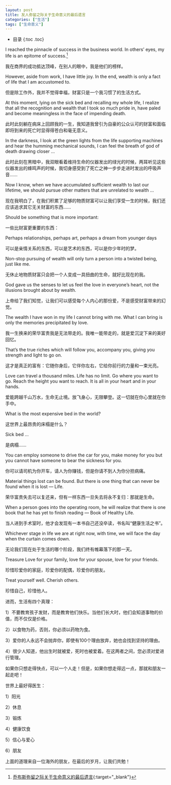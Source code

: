 ```yaml
---
layout: post
title: 友人弥留之际关于生命意义的最后遗言
categories: ["生活"]
tags: ["生命意义"]
---
```


* 目录
{:toc .toc}




I reached the pinnacle of success in the business world. In others’ eyes, my life is an epitome of success.[^1]

我在商界的成功抵达顶峰，在别人的眼中，我是他们的榜样。



However, aside from work, I have little joy. In the end, wealth is only a fact of life that I am accustomed to.

但是除工作外，我并不觉得幸福，财富只是一个我习惯了的生活方式。



At this moment, lying on the sick bed and recalling my whole life, I realize that all the recognition and wealth that I took so much pride in, have paled and become meaningless in the face of impending death.

此时此刻躺在病床上回顾我的一生，我知道我曾引为自豪的公众认可的财富和面临即将到来的死亡时显得得苍白和毫无意义。



In the darkness, I look at the green lights from the life supporting machines and hear the humming mechanical sounds, I can feel the breath of god of death drawing closer …

此时此刻在黑暗中，我双眼看着维持生命的仪器发出的绿光的时候，两耳听见这些仪器发出的蜂鸣声的时候，我切身感受到了死亡之神一步步走进时发出的呼吸声音……



Now I know, when we have accumulated sufficient wealth to last our lifetime, we should pursue other matters that are unrelated to wealth …

现在我明白了，在我们积累了足够的物质财富可以让我们享受一生的时候，我们还应该追求其它无关财富的东西……



Should be something that is more important:

一些比财富更重要的东西：



Perhaps relationships, perhaps art, perhaps a dream from younger days

可以是亲情关系的东西，可以是艺术的东西，可以是你少年时的梦。



Non-stop pursuing of wealth will only turn a person into a twisted being, just like me.

无休止地物质财富只会把一个人变成一具扭曲的生命，就好比现在的我。



God gave us the senses to let us feel the love in everyone’s heart, not the illusions brought about by wealth.

上帝给了我们知觉，让我们可以感受每个人内心的那份爱，不是感受财富带来的幻觉。



The wealth I have won in my life I cannot bring with me. What I can bring is only the memories precipitated by love.

我一生换来的荣华富贵我是无法带走的。我唯一能带走的，就是爱沉淀下来的美好回忆。



That’s the true riches which will follow you, accompany you, giving you strength and light to go on.

这才是真正的富有：它随你身后，它伴你左右，它给你前行的力量和一束光亮。



Love can travel a thousand miles. Life has no limit. Go where you want to go. Reach the height you want to reach. It is all in your heart and in your hands.

爱能跨越千山万水，生命无止境。放飞身心，无限攀登。这一切就在你心里就在你手中。



What is the most expensive bed in the world?

这世界上最昂贵的床榻是什么？



Sick bed …

是病榻……



You can employ someone to drive the car for you, make money for you but you cannot have someone to bear the sickness for you.

你可以请司机为你开车，请人为你赚钱，但是你请不到人为你分担病痛。



Material things lost can be found. But there is one thing that can never be found when it is lost — Life.

荣华富贵失去可以复还来，但有一样东西一旦失去将永不复归：那就是生命。



When a person goes into the operating room, he will realize that there is one book that he has yet to finish reading — Book of Healthy Life.

当人进到手术室时，他才会发现有一本书自己还没卒读，书名叫“健康生活之书”。



Whichever stage in life we are at right now, with time, we will face the day when the curtain comes down.

无论我们现在处于生活的哪个阶段，我们终有帷幕落下的那一天。



Treasure Love for your family, love for your spouse, love for your friends.

珍惜珍爱你的家庭，珍爱你的配偶，珍爱你的朋友。



Treat yourself well. Cherish others.

珍惜自己，珍惜他人。



进而，生活有四个真理：

1）不要教育孩子发财，而是教育他们快乐。当他们长大时，他们会知道事物的价值，而不仅仅是价格。

2）以食物为药，否则，你必须以药物为食。

3）爱你的人永远不会抛弃你，即使有100个理由放弃，她也会找到坚持的理由。

4）很少人知道，他出生时就被爱，死时也被爱着。在这两者之间，您必须对爱进行管理。

如果你只想走得快点，可以一个人走！但是，如果你想走得远一点，那就和朋友一起走吧！



世界上最好得医生：

1）阳光

2）休息

3）锻炼

4）健康饮食

5）信心与爱心

6）朋友

上面的道理来自一位海外的朋友，在最后的岁月，让我们共勉！




[^1]: [乔布斯弥留之际关于生命意义的最后遗言](https://mrxn.net/other/466.html){:target="_blank"}